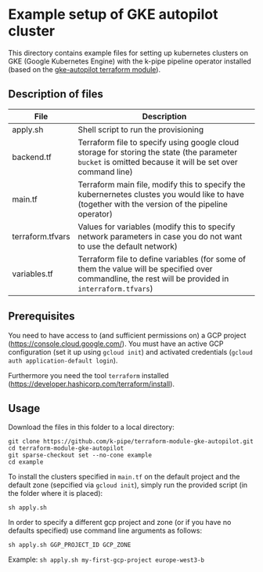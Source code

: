 # Example setup of GKE autopilot cluster

This directory contains example files for setting up kubernetes clusters 
on GKE (Google Kubernetes Engine) with the k-pipe pipeline operator 
installed (based on the [gke-autopilot terraform module](https://github.com/k-pipe/terraform-module-gke-autopilot)). 

## Description of files

| File             | Description                                                                                                                                             |
|------------------|---------------------------------------------------------------------------------------------------------------------------------------------------------|
| apply.sh         | Shell script to run the provisioning                                                                                                                    |
| backend.tf       | Terraform file to specify using google cloud storage for storing the state (the parameter `bucket` is omitted because it will be set over command line) |
| main.tf          | Terraform main file, modify this to specify the kubernernetes clustes you would like to have (together with the version of the pipeline operator)       |
| terraform.tfvars | Values for variables (modify this to specify network parameters in case you do not want to use the default network)                                     |
| variables.tf     | Terraform file to define variables (for some of them the value will be specified over commandline, the rest will be provided in `interraform.tfvars`)     |

## Prerequisites

You need to have access to (and sufficient permissions on) a GCP project (https://console.cloud.google.com/). You must
have an active GCP configuration (set it up using `gcloud init`) and activated credentials (`gcloud auth application-default login`).

Furthermore you need the tool `terraform` installed (https://developer.hashicorp.com/terraform/install).

## Usage

Download the files in this folder to a local directory:

```
git clone https://github.com/k-pipe/terraform-module-gke-autopilot.git
cd terraform-module-gke-autopilot
git sparse-checkout set --no-cone example
cd example
```

To install the clusters specified in `main.tf` on the default project and the default zone (sepcified via `gcloud init`), 
simply run the provided script (in the folder where it is placed):

```
sh apply.sh
```

In order to specify a different gcp project and zone (or if you have no defaults specified) use command line 
arguments as follows:

```
sh apply.sh GGP_PROJECT_ID GCP_ZONE
```

Example: `sh apply.sh my-first-gcp-project europe-west3-b`
